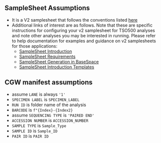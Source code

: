 ## SampleSheet Assumptions

- It is a V2 samplesheet that follows the conventions listed [here](https://support-docs.illumina.com/SW/DRAGEN_TSO500_v2.5/Content/SW/Apps/SampleSheetReqs_fDRAG_mTSO500v2.htm)
- Additional links of interest are as follows. Note that these are specific instructions for configuring your v2 samplesheet for TSO500 analyses and note other analyses you may be interested in running.
Please refer to help documentation for examples and guidance on v2 samplesheets for those applications:
  - [SampleSheet Introduction](https://help.tso500software.illumina.com/run-set-up/sample-sheet-introduction)
  - [SampleSheet Requirements](https://help.tso500software.illumina.com/run-set-up/sample-sheet-requirements)
  - [SampleSheet Generation in BaseSpace](https://help.tso500software.illumina.com/run-set-up/sample-sheet-creation-in-basespace-run-planning-tool)
  - [SampleSheet Introduction Templates](https://help.tso500software.illumina.com/run-set-up/sample-sheet-templates)

## CGW manifest assumptions

- assume ```LANE``` is always ```'1'```
- ```SPECIMEN LABEL``` is  ```SPECIMEN_LABEL```
- ```RUN ID``` is folder name of the analysis
- ```BARCODE``` is ```f"{Index}-{Index2}```
- assume ```SEQUENCING TYPE``` is ```'PAIRED END'```
- ```ACCESSION NUMBER``` is ```ACCESSION_NUMBER```
- ```SAMPLE TYPE``` is ```Sample_Type```
- ```SAMPLE ID``` is ```Sample_ID```
- ```PAIR ID``` is ```PAIR ID```  
